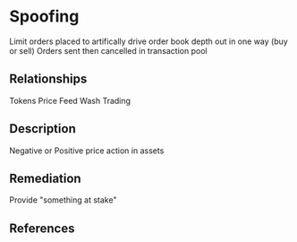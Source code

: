 # Spoofing

Limit orders placed to artifically drive order book depth out in one way (buy or sell)
Orders sent then cancelled in transaction pool

## Relationships

Tokens
Price Feed
Wash Trading

## Description

Negative or Positive price action in assets

## Remediation

Provide "something at stake"

## References
